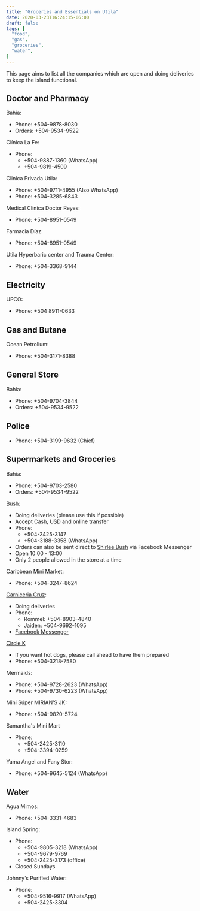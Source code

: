 ```yaml
---
title: "Groceries and Essentials on Utila"
date: 2020-03-23T16:24:15-06:00
draft: false
tags: [
  "food",
  "gas",
  "groceries",
  "water",
]
---
```


This page aims to list all the companies which are open and doing deliveries to
keep the island functional.

Doctor and Pharmacy
-------------------

Bahia:
* Phone: +504-9878-8030
* Orders: +504-9534-9522

Clínica La Fe:
* Phone:
  * +504-9887-1360 (WhatsApp)
  * +504-9819-4509

Clinica Privada Utila:
* Phone: +504-9711-4955 (Also WhatsApp)
* Phone: +504-3285-6843

Medical Clinica Doctor Reyes:
* Phone: +504-8951-0549

Farmacia Díaz:
* Phone: +504-8951-0549

Utila Hyperbaric center and Trauma Center:
* Phone: +504-3368-9144

Electricity
-----------

UPCO:
* Phone: +504 8911-0633

Gas and Butane
--------------

Ocean Petrolium:
* Phone: +504-3171-8388

General Store
-------------

Bahia:
* Phone: +504-9704-3844
* Orders: +504-9534-9522

Police
------

* Phone: +504-3199-9632 (Chief)

Supermarkets and Groceries
--------------------------

Bahia:
* Phone: +504-9703-2580
* Orders:  +504-9534-9522

[Bush](https://www.facebook.com/permalink.php?story_fbid=585937495329594&id=367194180537261):
* Doing deliveries (please use this if possible)
* Accept Cash, USD and online transfer
* Phone:
  * +504-2425-3147
  * +504-3188-3358 (WhatsApp)
* Orders can also be sent direct to [Shirlee
  Bush](https://www.facebook.com/shirlee.bush) via Facebook Messenger
* Open 10:00 - 13:00
* Only 2 people allowed in the store at a time

Caribbean Mini Market:
* Phone: +504-3247-8624

[Carniceria Cruz](https://www.facebook.com/groups/116804641783120/permalink/1859420500854850/):
* Doing deliveries
* Phone:
  * Rommel: +504-8903-4840
  * Jaiden: +504-9692-1095
* [Facebook Messenger](https://www.facebook.com/carniceria.cruz.9)

[Circle K](https://www.facebook.com/circlekutila)
* If you want hot dogs, please call ahead to have them prepared
* Phone: +504-3218-7580

Mermaids:
* Phone: +504-9728-2623 (WhatsApp)
* Phone: +504-9730-6223 (WhatsApp)

Mini Súper MIRIAN’S JK:
* Phone: +504-9820-5724

Samantha's Mini Mart
* Phone:
  * +504-2425-3110
  * +504-3394-0259

Yama Angel and Fany Stor:
* Phone: +504-9645-5124 (WhatsApp)

Water
-----

Agua Mimos:
* Phone: +504-3331-4683

Island Spring:
* Phone:
  * +504-9805-3218 (WhatsApp)
  * +504-9679-9769
  * +504-2425-3173 (office)
* Closed Sundays

Johnny‘s Purified Water:
* Phone:
  * +504-9516-9917 (WhatsApp)
  * +504-2425-3304
